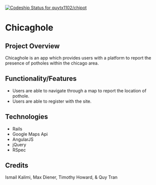 [ ![Codeship Status for quytx1102/chipot](https://www.codeship.io/projects/6a2d5b30-0848-0132-1898-6aa16297dee2/status)](https://www.codeship.io/projects/31344)

Chicaghole
===============

Project Overview
---------------
Chicaghole is an app which provides users with a platform to report the presence of potholes within the chicago area.


Functionality/Features
---------------
- Users are able to navigate through a map to report the location of pothole.
- Users are able to register with the site.


Technologies
---------------
- Rails
- Google Maps Api
- AngularJS
- jQuery
- RSpec


Credits
---------------
Ismail Kalimi, Max Diener, Timothy Howard, & Quy Tran
